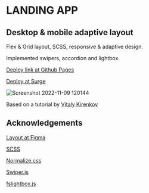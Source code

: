 # LANDING APP

## Desktop & mobile adaptive layout

Flex & Grid layout, SCSS, responsive & adaptive design.

Implemented swipers, accordion and lightbox.

[Deploy link at Github Pages](https://egatsak.github.io/app-landing/)

[Deploy at Surge](https://landing-app.surge.sh/)

![Screenshot 2022-11-09 120144](https://user-images.githubusercontent.com/103357389/200772676-c6eb5580-cb9c-4f0f-a2a3-e5ac10bdabd0.png)

Based on a tutorial by [Vitaly Kirenkov](https://prosto-razrabotka.ru/)

## Acknowledgements

[Layout at Figma](https://www.figma.com/file/8T4byFDAV5REmnVyQlsFO1/clean_and_simple_website_freebie_work_file?node-id=0%3A1)

[SCSS](https://sass-lang.com/)

[Normalize.css](https://necolas.github.io/normalize.css/)

[Swiper.js](https://swiperjs.com/)

[fslightbox.js](https://fslightbox.com/)
